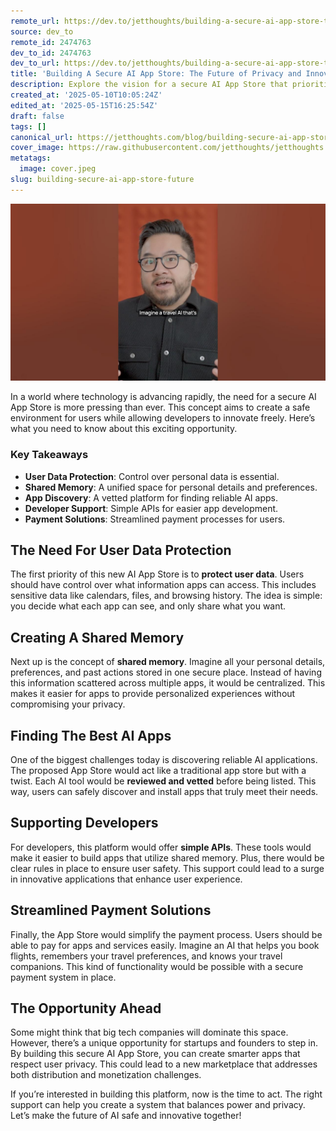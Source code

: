 ```yaml
---
remote_url: https://dev.to/jetthoughts/building-a-secure-ai-app-store-the-future-of-privacy-and-innovation-3jmi
source: dev_to
remote_id: 2474763
dev_to_id: 2474763
dev_to_url: https://dev.to/jetthoughts/building-a-secure-ai-app-store-the-future-of-privacy-and-innovation-3jmi
title: 'Building A Secure AI App Store: The Future of Privacy and Innovation'
description: Explore the vision for a secure AI App Store that prioritizes user privacy, simplifies app discovery, and supports developers. Learn how this platform can transform the AI landscape.
created_at: '2025-05-10T10:05:24Z'
edited_at: '2025-05-15T16:25:54Z'
draft: false
tags: []
canonical_url: https://jetthoughts.com/blog/building-secure-ai-app-store-future/
cover_image: https://raw.githubusercontent.com/jetthoughts/jetthoughts.github.io/master/content/blog/building-secure-ai-app-store-future/cover.jpeg
metatags:
  image: cover.jpeg
slug: building-secure-ai-app-store-future
---
```

[![Building A Secure AI App Store: The Future of Privacy and Innovation](file_0.jpg)](https://www.youtube.com/watch?v=TFXPfy7sWG8)

In a world where technology is advancing rapidly, the need for a secure AI App Store is more pressing than ever. This concept aims to create a safe environment for users while allowing developers to innovate freely. Here’s what you need to know about this exciting opportunity.

### Key Takeaways

*   **User Data Protection**: Control over personal data is essential.
*   **Shared Memory**: A unified space for personal details and preferences.
*   **App Discovery**: A vetted platform for finding reliable AI apps.
*   **Developer Support**: Simple APIs for easier app development.
*   **Payment Solutions**: Streamlined payment processes for users.

## The Need For User Data Protection

The first priority of this new AI App Store is to **protect user data**. Users should have control over what information apps can access. This includes sensitive data like calendars, files, and browsing history. The idea is simple: you decide what each app can see, and only share what you want.

## Creating A Shared Memory

Next up is the concept of **shared memory**. Imagine all your personal details, preferences, and past actions stored in one secure place. Instead of having this information scattered across multiple apps, it would be centralized. This makes it easier for apps to provide personalized experiences without compromising your privacy.

## Finding The Best AI Apps

One of the biggest challenges today is discovering reliable AI applications. The proposed App Store would act like a traditional app store but with a twist. Each AI tool would be **reviewed and vetted** before being listed. This way, users can safely discover and install apps that truly meet their needs.

## Supporting Developers

For developers, this platform would offer **simple APIs**. These tools would make it easier to build apps that utilize shared memory. Plus, there would be clear rules in place to ensure user safety. This support could lead to a surge in innovative applications that enhance user experience.

## Streamlined Payment Solutions

Finally, the App Store would simplify the payment process. Users should be able to pay for apps and services easily. Imagine an AI that helps you book flights, remembers your travel preferences, and knows your travel companions. This kind of functionality would be possible with a secure payment system in place.

## The Opportunity Ahead

Some might think that big tech companies will dominate this space. However, there’s a unique opportunity for startups and founders to step in. By building this secure AI App Store, you can create smarter apps that respect user privacy. This could lead to a new marketplace that addresses both distribution and monetization challenges.

If you’re interested in building this platform, now is the time to act. The right support can help you create a system that balances power and privacy. Let’s make the future of AI safe and innovative together!
